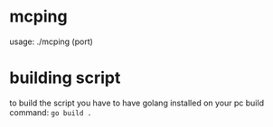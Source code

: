 # mcping
usage: ./mcping <host> (port)
# building script
 to build the script you have to have golang installed on your pc
 build command: ```go build .```
